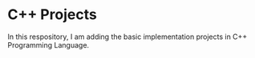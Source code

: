 # C++ Projects
In this respository, I am adding the basic implementation projects in C++ Programming Language.
